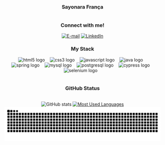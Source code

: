 
 <div style="text-align: center;" align="center">
  <h3> Sayonara França </h3>
  

#

<div style="text-align: center;" align="center">
<h3> Connect with me!</h3>

[![E-mail](https://img.shields.io/badge/-Email-000?style=for-the-badge&logo=microsoft-outlook&logoColor=FF00F6&color:FFF)](mailto:sayonarakerollyn@gmail.com)
[![LinkedIn](https://img.shields.io/badge/-LinkedIn-000?style=for-the-badge&logo=linkedin&logoColor=FF00F6&color:FFF)](https://www.linkedin.com/in/sayonara-fran%C3%A7a/)
</div>


<h3 style="text-align: center;" align="center">My Stack </h3>

<div style="text-align: center;" align="center">
  <img src="https://cdn.jsdelivr.net/gh/devicons/devicon/icons/html5/html5-original.svg" height="25" alt="html5 logo"  />
  <img width="8" />
  <img src="https://cdn.jsdelivr.net/gh/devicons/devicon/icons/css3/css3-original.svg" height="25" alt="css3 logo"  />
  <img width="8" />
  <img src="https://cdn.jsdelivr.net/gh/devicons/devicon/icons/javascript/javascript-plain.svg" height="25" alt="javascript logo"  />
  <img width="8" />
  <img src="https://cdn.jsdelivr.net/gh/devicons/devicon/icons/java/java-original.svg" height="25" alt="java logo"  />
  <img width="8" />
  <img src="https://cdn.jsdelivr.net/gh/devicons/devicon/icons/spring/spring-original.svg" height="25" alt="spring logo"  />
  <img width="8" />
  <img src="https://cdn.jsdelivr.net/gh/devicons/devicon/icons/mysql/mysql-original.svg" height="25" alt="mysql logo"  />
  <img width="8" />
  <img src="https://cdn.jsdelivr.net/gh/devicons/devicon/icons/postgresql/postgresql-original.svg" height="25" alt="postgresql logo"  />
  <img width="8" />
  <img src="https://cdn.jsdelivr.net/gh/devicons/devicon/icons/cypressio/cypressio-original.svg" height="25" alt="cypress logo" />
  <img width="8" />
  <img src="https://cdn.jsdelivr.net/gh/devicons/devicon/icons/selenium/selenium-original.svg" height="25" alt="selenium logo" />
  <img width="8" />
</div>


#

<div style="text-align: center;" align="center">
  <h3> GitHub Status </h3>
  <br>
  <img src="https://github-readme-stats-git-masterrstaa-rickstaa.vercel.app/api?username=Sayonarakeroll&hide_title=true&show_icons=true&include_all_commits=false&count_private=true&line_height=25&hide=issues&bg_color=000&title_color=FF00F6&text_color=FFF&border_radius=3&border_color=36123c&icon_color=FF00F6&theme=jolly" alt="GitHub stats">

  <a href="https://github.com/Sayonarakeroll/github-readme-stats">
    <img src="https://github-readme-stats-git-masterrstaa-rickstaa.vercel.app/api/top-langs/?username=Sayonarakeroll&line_height=10&card_width=290&layout=compact&hide_title=false&count_private=true&langs_count=4&show_icons=true&title_color=FF00F6&hide=html,scss,less&bg_color=000&text_color=8B8B8B&border_radius=3&border_color=561760&count_private=true" alt="Most Used Languages">
  </a>
</div>


<picture align="center">
  <source media="(prefers-color-scheme: dark)" srcset="https://raw.githubusercontent.com/Sayonarakeroll/Sayonarakeroll/output/github-contribution-grid-snake-dark.svg">
  <source media="(prefers-color-scheme: light)" srcset="https://raw.githubusercontent.com/Sayonarakeroll/Sayonarakeroll/output/github-contribution-grid-snake-dark.svg">
  <img align="center" alt="github contribution grid snake animation" src="https://raw.githubusercontent.com/Sayonarakeroll/Sayonarakeroll/output/github-contribution-grid-snake.svg">
</picture>



